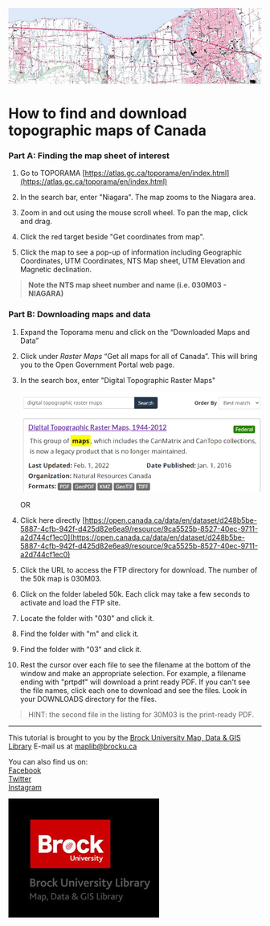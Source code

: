 ![Topo map image](Toporama2010s_banner.jpg)


# How to find and download topographic maps of Canada

### Part A: Finding the map sheet of interest

1. Go to TOPORAMA [https://atlas.gc.ca/toporama/en/index.html](https://atlas.gc.ca/toporama/en/index.html)

2. In the search bar, enter "Niagara". The map zooms to the Niagara area.

3. Zoom in and out using the mouse scroll wheel. To pan the map, click and drag.

4. Click the red target beside "Get coordinates from map".

5. Click the map to see a pop-up of information including Geographic Coordinates, UTM
Coordinates, NTS Map sheet, UTM Elevation and Magnetic declination. 

> **Note the NTS map sheet number and name (i.e. 030M03 - NIAGARA)**

### Part B: Downloading maps and data

 1. Expand the Toporama menu and click on the “Downloaded Maps and Data”

 2. Click under *Raster Maps* “Get all maps for all of Canada”. This will bring you to the Open Government Portal web page. 

 3. In the search box, enter "Digital Topographic Raster Maps"
    
    ![DigitalTopoRasterMaps](DigitalTopoRasterMaps.jpg)  
      
    OR
    
 4. Click here directly [https://open.canada.ca/data/en/dataset/d248b5be-5887-4cfb-942f-d425d82e6ea9/resource/9ca5525b-8527-40ec-9711-a2d744cf1ec0](https://open.canada.ca/data/en/dataset/d248b5be-5887-4cfb-942f-d425d82e6ea9/resource/9ca5525b-8527-40ec-9711-a2d744cf1ec0)

 5. Click the URL to access the FTP directory for download. The number of the 50k map is 030M03. 

 6. Click on the folder labeled 50k. Each click may take a few seconds to activate and load the FTP site.

 7. Locate the folder with "030" and click it.

 8. Find the folder with "m" and click it.

 9. Find the folder with "03" and click it.

 10. Rest the cursor over each file to see the filename at the bottom of the window and make an appropriate selection. For example, a filename ending with "prtpdf" will download a print ready PDF. If you can't see the file names, click each one to download and see the files. Look in your DOWNLOADS directory for the files.

 > HINT: the second file in the listing for 30M03 is the print-ready PDF.
 
 ---

  
This tutorial is brought to you by the [Brock University Map, Data & GIS Library](https://brocku.ca/library/mdgl/)  E-mail us at [maplib@brocku.ca](mailto:maplib@brocku.ca)
  
You can also find us on:  
[Facebook](https://www.facebook.com/Brock-University-Map-Data-GIS-Library-107927255178257)  
[Twitter](https://twitter.com/BrockU_MDGL)  
[Instagram](https://www.instagram.com/brockmdgl/)   
 











<!--- Please use reference style images so that it is easier to update pictures later --->

![MDGLlogo](MDGL_logo_sm.jpg)
